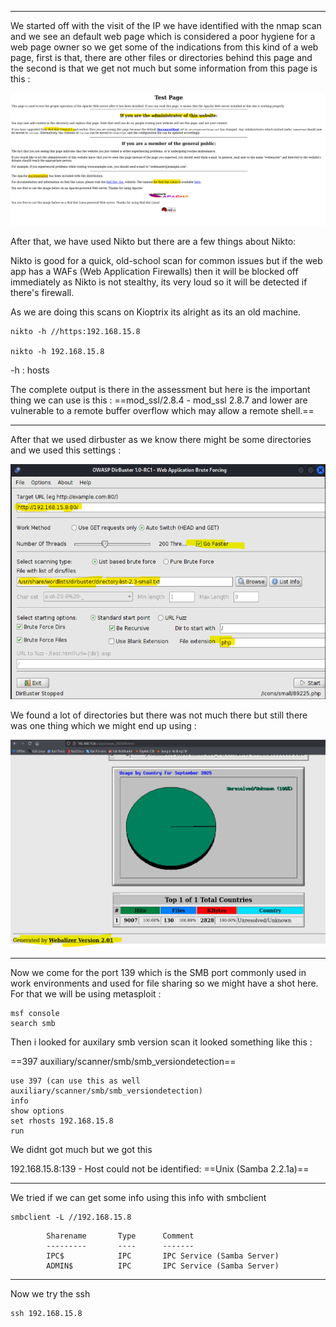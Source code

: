 ___ 
We started off with the visit of the IP we have identified with the nmap scan and we see an default web page which is considered a poor hygiene for a web page owner so we get some of the indications from this kind of a web page, first is that, there are other files or directories behind this page and the second is that we get not much but some information from this page is this :

![](Courses/TCM%20Practical%20Ethical%20Hacking/Domain%204%20-%20Scanning%20and%20Enumeration/assests/Pasted%20image%2020250903214807.png)

After that, we have used Nikto but there are a few things about Nikto:

Nikto is good for a quick, old-school scan for common issues but if the web app has a WAFs (Web Application Firewalls) then it will be blocked off immediately as Nikto is not stealthy, its very loud so it will be detected if there's firewall.

As we are doing this scans on Kioptrix its alright as its an old machine.

```
nikto -h //https:192.168.15.8

nikto -h 192.168.15.8
```

-h : hosts 

The complete output is there in the assessment but here is the important thing we can use is this : ==mod_ssl/2.8.4 - mod_ssl 2.8.7 and lower are vulnerable to a remote buffer overflow which may allow a remote shell.==

___ 
After that we used dirbuster as we know there might be some directories and we used this settings : 

![](Courses/TCM%20Practical%20Ethical%20Hacking/Domain%204%20-%20Scanning%20and%20Enumeration/assests/Pasted%20image%2020250903220636.png)

We found a lot of directories but there was not much there but still there was one thing which we might end up using : 

![](Courses/TCM%20Practical%20Ethical%20Hacking/Domain%204%20-%20Scanning%20and%20Enumeration/assests/Pasted%20image%2020250903221051.png)

___

Now we come for the port 139 which is the SMB port commonly used in work environments and used for file sharing so we might have a shot here.
For that we will be using metasploit :
```
msf console
search smb 
```

Then i looked for auxilary smb version scan it looked something like this :

==397  auxiliary/scanner/smb/smb_versiondetection==
```
use 397 (can use this as well  auxiliary/scanner/smb/smb_versiondetection)
info
show options 
set rhosts 192.168.15.8
run
```

We didnt got much but we got this 

192.168.15.8:139      -   Host could not be identified: ==Unix (Samba 2.2.1a)==
 ___
 We tried if we can get some info using this info with smbclient
 ```
 smbclient -L //192.168.15.8
 ```

```
        Sharename       Type      Comment
        ---------       ----      -------
        IPC$            IPC       IPC Service (Samba Server)
        ADMIN$          IPC       IPC Service (Samba Server)

```

___
Now we try the ssh

```
ssh 192.168.15.8
```

